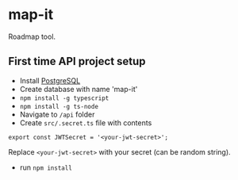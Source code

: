 # map-it
Roadmap tool.

## First time API project setup
- Install [PostgreSQL](https://www.postgresql.org/download/) 
- Create database with name 'map-it'
- `npm install -g typescript`
- `npm install -g ts-node`
- Navigate to `/api` folder
- Create `src/.secret.ts` file with contents
```
export const JWTSecret = '<your-jwt-secret>';
```
Replace `<your-jwt-secret>` with your secret (can be random string).
- run `npm install`
